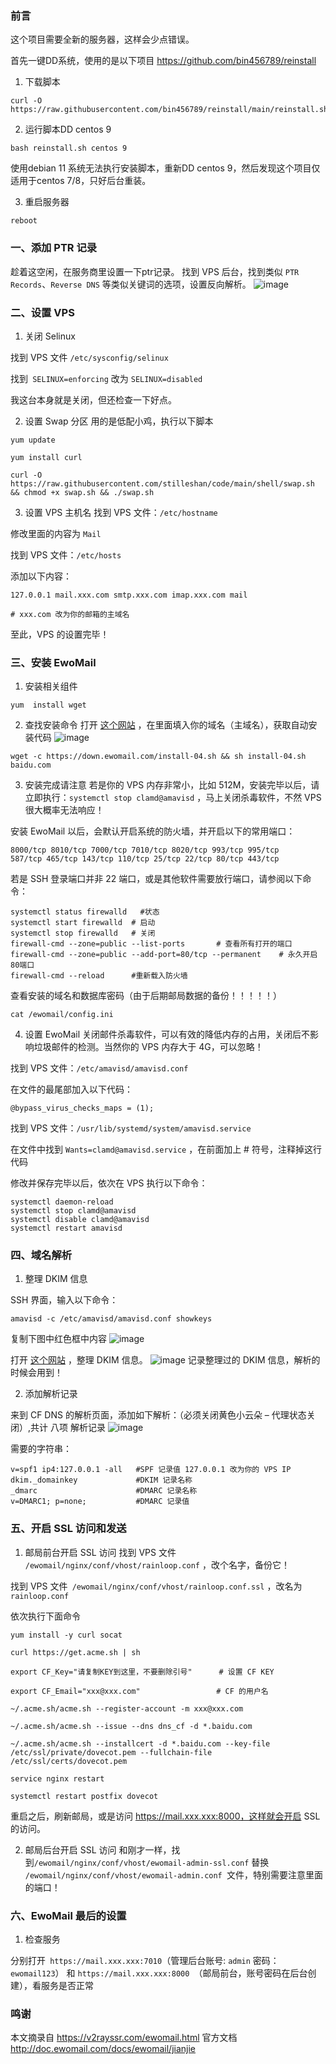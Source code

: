 ### 前言
这个项目需要全新的服务器，这样会少点错误。

首先一键DD系统，使用的是以下项目 https://github.com/bin456789/reinstall

1. 下载脚本

```
curl -O https://raw.githubusercontent.com/bin456789/reinstall/main/reinstall.sh
```

2. 运行脚本DD  centos 9

```
bash reinstall.sh centos 9
```
使用debian 11 系统无法执行安装脚本，重新DD centos 9，然后发现这个项目仅适用于centos 7/8，只好后台重装。

3. 重启服务器

```
reboot
```
### 一、添加 PTR 记录
趁着这空闲，在服务商里设置一下ptr记录。
找到 VPS 后台，找到类似 `PTR Records`、`Reverse DNS` 等类似关键词的选项，设置反向解析。
![image](https://github.com/user-attachments/assets/14a18776-321d-437b-8590-942e48bc04e6)

### 二、设置 VPS

1. 关闭 Selinux

找到 VPS 文件 `/etc/sysconfig/selinux`

找到` SELINUX=enforcing` 改为 `SELINUX=disabled`

我这台本身就是关闭，但还检查一下好点。

2. 设置 Swap 分区
用的是低配小鸡，执行以下脚本
```
yum update
```
```
yum install curl
```
```
curl -O https://raw.githubusercontent.com/stilleshan/code/main/shell/swap.sh && chmod +x swap.sh && ./swap.sh
```
3. 设置 VPS 主机名
找到 VPS 文件：`/etc/hostname`

修改里面的内容为 `Mail`

找到 VPS 文件：`/etc/hosts`

添加以下内容：
```
127.0.0.1 mail.xxx.com smtp.xxx.com imap.xxx.com mail

# xxx.com 改为你的邮箱的主域名
```

至此，VPS 的设置完毕！

### 三、安装 EwoMail

1. 安装相关组件

```
yum  install wget
```

2. 查找安装命令
打开 [这个网站](http://www.ewomail.com/list-11.html) ，在里面填入你的域名（主域名），获取自动安装代码
![image](https://github.com/user-attachments/assets/9e0fe5f7-785d-47b0-84a3-0f61be147f73)
```
wget -c https://down.ewomail.com/install-04.sh && sh install-04.sh baidu.com
```

3. 安装完成请注意
若是你的 VPS 内存非常小，比如 512M，安装完毕以后，请立即执行：`systemctl stop clamd@amavisd` ，马上关闭杀毒软件，不然 VPS 很大概率无法响应！

安装 EwoMail 以后，会默认开启系统的防火墙，并开启以下的常用端口：
```
8000/tcp 8010/tcp 7000/tcp 7010/tcp 8020/tcp 993/tcp 995/tcp 
587/tcp 465/tcp 143/tcp 110/tcp 25/tcp 22/tcp 80/tcp 443/tcp
```
若是 SSH 登录端口并非 22 端口，或是其他软件需要放行端口，请参阅以下命令：
```
systemctl status firewalld   #状态
systemctl start firewalld  # 启动
systemctl stop firewalld   # 关闭
firewall-cmd --zone=public --list-ports       # 查看所有打开的端口
firewall-cmd --zone=public --add-port=80/tcp --permanent    # 永久开启80端口
firewall-cmd --reload      #重新载入防火墙
```
查看安装的域名和数据库密码（由于后期邮局数据的备份！！！！！）
```
cat /ewomail/config.ini
```

4. 设置 EwoMail
关闭邮件杀毒软件，可以有效的降低内存的占用，关闭后不影响垃圾邮件的检测。当然你的 VPS 内存大于 4G，可以忽略！

找到 VPS 文件：`/etc/amavisd/amavisd.conf`

在文件的最尾部加入以下代码：
```
@bypass_virus_checks_maps = (1);
```
找到 VPS 文件：`/usr/lib/systemd/system/amavisd.service`

在文件中找到 `Wants=clamd@amavisd.service` ，在前面加上 # 符号，注释掉这行代码

修改并保存完毕以后，依次在 VPS 执行以下命令：
```
systemctl daemon-reload
systemctl stop clamd@amavisd
systemctl disable clamd@amavisd
systemctl restart amavisd
```
### 四、域名解析

1. 整理 DKIM 信息

SSH 界面，输入以下命令：
```
amavisd -c /etc/amavisd/amavisd.conf showkeys
```
复制下图中红色框中内容
![image](https://github.com/user-attachments/assets/d3b18488-9443-4a6b-a749-306274ef6db6)

打开 [这个网站](http://www.ewomail.com/list-20.html) ，整理 DKIM 信息。
![image](https://github.com/user-attachments/assets/5269f403-dcc8-445f-a177-5d30ec76f3e1)
记录整理过的 DKIM 信息，解析的时候会用到！

2. 添加解析记录

来到 CF DNS 的解析页面，添加如下解析：（必须关闭黄色小云朵 – 代理状态关闭）,共计 八项 解析记录
![image](https://github.com/user-attachments/assets/b11d315d-274e-45ef-a1a2-12373942bc2f)

需要的字符串：
```
v=spf1 ip4:127.0.0.1 -all   #SPF 记录值 127.0.0.1 改为你的 VPS IP
dkim._domainkey             #DKIM 记录名称
_dmarc                      #DMARC 记录名称
v=DMARC1; p=none;           #DMARC 记录值
```

### 五、开启 SSL 访问和发送

1. 邮局前台开启 SSL 访问
找到 VPS 文件 `/ewomail/nginx/conf/vhost/rainloop.conf`  ，改个名字，备份它！

找到 VPS 文件` /ewomail/nginx/conf/vhost/rainloop.conf.ssl` ，改名为` rainloop.conf`

依次执行下面命令
```
yum install -y curl socat
```
```
curl https://get.acme.sh | sh
```
```
export CF_Key="请复制KEY到这里，不要删除引号"      # 设置 CF KEY
```
```
export CF_Email="xxx@xxx.com"                 # CF 的用户名
```
```
~/.acme.sh/acme.sh --register-account -m xxx@xxx.com
```
```
~/.acme.sh/acme.sh --issue --dns dns_cf -d *.baidu.com
```
```
~/.acme.sh/acme.sh --installcert -d *.baidu.com --key-file /etc/ssl/private/dovecot.pem --fullchain-file /etc/ssl/certs/dovecot.pem
```
```
service nginx restart
```
```
systemctl restart postfix dovecot
```
重启之后，刷新邮局，或是访问 https://mail.xxx.xxx:8000，这样就会开启 SSL 的访问。

2. 邮局后台开启 SSL 访问
和刚才一样，找到`/ewomail/nginx/conf/vhost/ewomail-admin-ssl.conf`  替换 `/ewomail/nginx/conf/vhost/ewomail-admin.conf `文件，特别需要注意里面的端口！

### 六、EwoMail 最后的设置

1. 检查服务

分别打开` https://mail.xxx.xxx:7010`（管理后台账号: `admin` 密码：`ewomail123`） 和 `https://mail.xxx.xxx:8000 `（邮局前台，账号密码在后台创建），看服务是否正常

### 鸣谢
本文摘录自 https://v2rayssr.com/ewomail.html
官方文档 http://doc.ewomail.com/docs/ewomail/jianjie